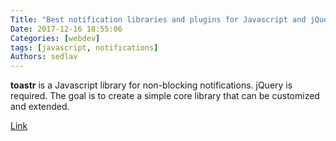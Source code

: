```yaml
---
Title: "Best notification libraries and plugins for Javascript and jQuery"
Date: 2017-12-16 18:55:06
Categories: [webdev]
tags: [javascript, notifications]
Authors: sedlav
---
```


**toastr** is a Javascript library for non-blocking notifications. jQuery is required. The goal is to create a simple core library that can be customized and extended.

[Link](https://ourcodeworld.com/articles/read/52/top-10-best-notification-libraries-and-plugins-for-javascript-and-jquery)
